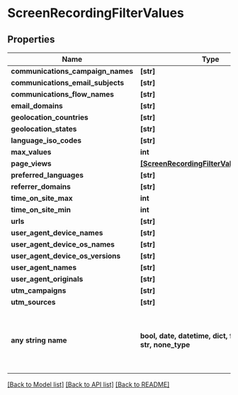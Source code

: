 # ScreenRecordingFilterValues


## Properties
Name | Type | Description | Notes
------------ | ------------- | ------------- | -------------
**communications_campaign_names** | **[str]** |  | [optional] 
**communications_email_subjects** | **[str]** |  | [optional] 
**communications_flow_names** | **[str]** |  | [optional] 
**email_domains** | **[str]** |  | [optional] 
**geolocation_countries** | **[str]** |  | [optional] 
**geolocation_states** | **[str]** |  | [optional] 
**language_iso_codes** | **[str]** |  | [optional] 
**max_values** | **int** |  | [optional] 
**page_views** | [**[ScreenRecordingFilterValuesPageView]**](ScreenRecordingFilterValuesPageView.md) |  | [optional] 
**preferred_languages** | **[str]** |  | [optional] 
**referrer_domains** | **[str]** |  | [optional] 
**time_on_site_max** | **int** |  | [optional] 
**time_on_site_min** | **int** |  | [optional] 
**urls** | **[str]** |  | [optional] 
**user_agent_device_names** | **[str]** |  | [optional] 
**user_agent_device_os_names** | **[str]** |  | [optional] 
**user_agent_device_os_versions** | **[str]** |  | [optional] 
**user_agent_names** | **[str]** |  | [optional] 
**user_agent_originals** | **[str]** |  | [optional] 
**utm_campaigns** | **[str]** |  | [optional] 
**utm_sources** | **[str]** |  | [optional] 
**any string name** | **bool, date, datetime, dict, float, int, list, str, none_type** | any string name can be used but the value must be the correct type | [optional]

[[Back to Model list]](../README.md#documentation-for-models) [[Back to API list]](../README.md#documentation-for-api-endpoints) [[Back to README]](../README.md)


